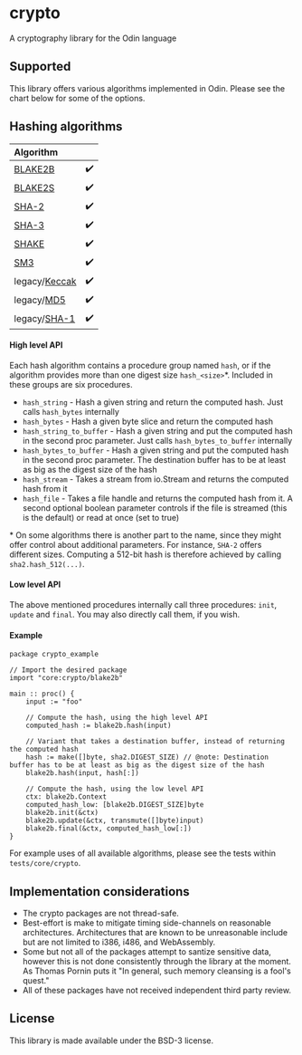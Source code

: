 # crypto

A cryptography library for the Odin language

## Supported

This library offers various algorithms implemented in Odin.
Please see the chart below for some of the options.

## Hashing algorithms

| Algorithm                                                                                                    |                  |
|:-------------------------------------------------------------------------------------------------------------|:-----------------|
| [BLAKE2B](https://datatracker.ietf.org/doc/html/rfc7693)                                                     | &#10004;&#65039; |
| [BLAKE2S](https://datatracker.ietf.org/doc/html/rfc7693)                                                     | &#10004;&#65039; |
| [SHA-2](https://csrc.nist.gov/csrc/media/publications/fips/180/2/archive/2002-08-01/documents/fips180-2.pdf) | &#10004;&#65039; |
| [SHA-3](https://nvlpubs.nist.gov/nistpubs/FIPS/NIST.FIPS.202.pdf)                                            | &#10004;&#65039; |
| [SHAKE](https://nvlpubs.nist.gov/nistpubs/FIPS/NIST.FIPS.202.pdf)                                            | &#10004;&#65039; |
| [SM3](https://datatracker.ietf.org/doc/html/draft-sca-cfrg-sm3-02)                                           | &#10004;&#65039; |
| legacy/[Keccak](https://nvlpubs.nist.gov/nistpubs/FIPS/NIST.FIPS.202.pdf)                                    | &#10004;&#65039; |
| legacy/[MD5](https://datatracker.ietf.org/doc/html/rfc1321)                                                  | &#10004;&#65039; |
| legacy/[SHA-1](https://datatracker.ietf.org/doc/html/rfc3174)                                                | &#10004;&#65039; |

#### High level API

Each hash algorithm contains a procedure group named `hash`, or if the algorithm provides more than one digest size `hash_<size>`\*.
Included in these groups are six procedures.
- `hash_string` - Hash a given string and return the computed hash. Just calls `hash_bytes` internally
- `hash_bytes` - Hash a given byte slice and return the computed hash
- `hash_string_to_buffer` - Hash a given string and put the computed hash in the second proc parameter. Just calls `hash_bytes_to_buffer` internally
- `hash_bytes_to_buffer` - Hash a given string and put the computed hash in the second proc parameter. The destination buffer has to be at least as big as the digest size of the hash
- `hash_stream` - Takes a stream from io.Stream and returns the computed hash from it
- `hash_file` - Takes a file handle and returns the computed hash from it. A second optional boolean parameter controls if the file is streamed (this is the default) or read at once (set to true)

\* On some algorithms there is another part to the name, since they might offer control about additional parameters.
For instance, `SHA-2` offers different sizes.
Computing a 512-bit hash is therefore achieved by calling `sha2.hash_512(...)`.

#### Low level API

The above mentioned procedures internally call three procedures: `init`, `update` and `final`.
You may also directly call them, if you wish.

#### Example

```odin
package crypto_example

// Import the desired package
import "core:crypto/blake2b"

main :: proc() {
    input := "foo"

    // Compute the hash, using the high level API
    computed_hash := blake2b.hash(input)

    // Variant that takes a destination buffer, instead of returning the computed hash
    hash := make([]byte, sha2.DIGEST_SIZE) // @note: Destination buffer has to be at least as big as the digest size of the hash
    blake2b.hash(input, hash[:])

    // Compute the hash, using the low level API
    ctx: blake2b.Context
    computed_hash_low: [blake2b.DIGEST_SIZE]byte
    blake2b.init(&ctx)
    blake2b.update(&ctx, transmute([]byte)input)
    blake2b.final(&ctx, computed_hash_low[:])
}
```
For example uses of all available algorithms, please see the tests within `tests/core/crypto`.

## Implementation considerations

- The crypto packages are not thread-safe.
- Best-effort is make to mitigate timing side-channels on reasonable
  architectures. Architectures that are known to be unreasonable include
  but are not limited to i386, i486, and WebAssembly.
- Some but not all of the packages attempt to santize sensitive data,
  however this is not done consistently through the library at the moment.
  As Thomas Pornin puts it "In general, such memory cleansing is a fool's
  quest."
- All of these packages have not received independent third party review.

## License

This library is made available under the BSD-3 license.